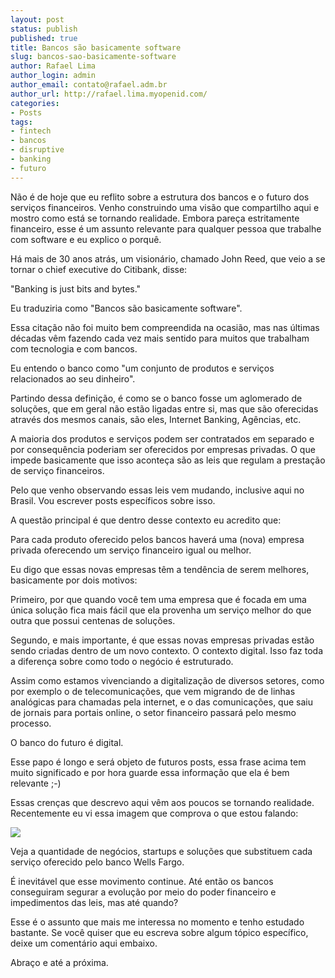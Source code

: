 ```yaml
---
layout: post
status: publish
published: true
title: Bancos são basicamente software
slug: bancos-sao-basicamente-software
author: Rafael Lima
author_login: admin
author_email: contato@rafael.adm.br
author_url: http://rafael.lima.myopenid.com/
categories:
- Posts
tags:
- fintech
- bancos
- disruptive
- banking
- futuro
---
```




Não é de hoje que eu reflito sobre a estrutura dos bancos e o futuro dos serviços financeiros. Venho construindo uma visão que compartilho aqui e mostro como está se tornando realidade. Embora pareça estritamente financeiro, esse é um assunto relevante para qualquer pessoa que trabalhe com software e eu explico o porquê.



Há mais de 30 anos atrás, um visionário, chamado John Reed, que veio a se tornar o chief executive do Citibank, disse:



"Banking is just bits and bytes."



Eu traduziria como "Bancos são basicamente software".



Essa citação não foi muito bem compreendida na ocasião, mas nas últimas décadas vêm fazendo cada vez mais sentido para muitos que trabalham com tecnologia e com bancos.



Eu entendo o banco como "um conjunto de produtos e serviços relacionados ao seu dinheiro".



Partindo dessa definição, é como se o banco fosse um aglomerado de soluções, que em geral não estão ligadas entre si, mas que são oferecidas através dos mesmos canais, são eles, Internet Banking, Agências, etc.



A maioria dos produtos e serviços podem ser contratados em separado e por consequência poderiam ser oferecidos por empresas privadas. O que impede basicamente que isso aconteça são as leis que regulam a prestação de serviço financeiros.



Pelo que venho observando essas leis vem mudando, inclusive aqui no Brasil. Vou escrever posts específicos sobre isso.



A questão principal é que dentro desse contexto eu acredito que:



Para cada produto oferecido pelos bancos haverá uma (nova) empresa privada oferecendo um serviço financeiro igual ou melhor.



Eu digo que essas novas empresas têm a tendência de serem melhores, basicamente por dois motivos:



Primeiro, por que quando você tem uma empresa que é focada em uma única solução fica mais fácil que ela provenha um serviço melhor do que outra que possui centenas de soluções.



Segundo, e mais importante, é que essas novas empresas privadas estão sendo criadas dentro de um novo contexto. O contexto digital. Isso faz toda a diferença sobre como todo o negócio é estruturado.



Assim como estamos vivenciando a digitalização de diversos setores, como por exemplo o de telecomunicações, que vem migrando de de linhas analógicas para chamadas pela internet, e o das comunicações, que saiu de jornais para portais online, o setor financeiro passará pelo mesmo processo.



O banco do futuro é digital.



Esse papo é longo e será objeto de futuros posts, essa frase acima tem muito significado e por hora guarde essa informação que ela é bem relevante ;-)



Essas crenças que descrevo aqui vêm aos poucos se tornando realidade. Recentemente eu vi essa imagem que comprova o que estou falando:

![](https://lh4.googleusercontent.com/XmHWcBfRXSwm_-_UV3KM9ofIqpmvkOGpIl2T1vZJHl-U1vn648ydoCu1tUw5Iw7_eBvTqaUT9KmIXtUGMevrA4qhiNVRo5BuF7YMBPjIJGpvY0EMavuugj8UfqdWkhuDzd6bsc0 "")





Veja a quantidade de negócios, startups e soluções que substituem cada serviço oferecido pelo banco Wells Fargo.



É inevitável que esse movimento continue. Até então os bancos conseguiram segurar a evolução por meio do poder financeiro e impedimentos das leis, mas até quando?



Esse é o assunto que mais me interessa no momento e tenho estudado bastante. Se você quiser que eu escreva sobre algum tópico específico, deixe um comentário aqui embaixo.



Abraço e até a próxima.




